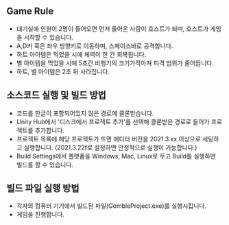 ## Game Rule ##
- 대기실에 인원이 2명이 들어오면 먼저 들어온 사람이 호스트가 되며, 호스트가 게임을 시작할 수 있습니다.
- A,D키 혹은 좌우 방향키로 이동하며, 스페이스바로 공격합니다.
- 하트 아이템은 먹었을 시에 체력이 한 칸 회복됩니다.
- 별 아이템을 먹었을 시에 5초간 비행기의 크기가작아져 피격 범위가 줄어듭니다.
- 하트, 별 아이템은 2초 뒤 사라집니다.

## 소스코드 실행 및 빌드 방법 ##
- 코드를 한글이 포함되어있지 않은 경로에 클론받습니다.
- Unity Hub에서 '디스크에서 프로젝트 추가'를 선택해 클론받은 경로로 들어가 프로젝트를 추가합니다.
- 프로젝트 목록에 해당 프로젝트가 뜨면 에디터 버전을 2021.3.xx 이상으로 세팅하고 실행합니다. (2021.3.22f로 설정하면 안정적으로 실행이 가능합니다.)
- Build Settings에서 플랫폼을 Windows, Mac, Linux로 두고 Build를 실행하면 빌드를 할 수 있습니다.

## 빌드 파일 실행 방법 ##
- 각자의 컴퓨터 기기에서 빌드된 파일(GombleProject.exe)를 실행시킵니다.
- 게임을 진행합니다.
